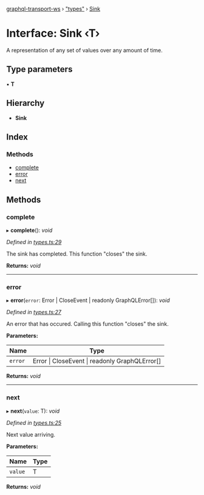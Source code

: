 [graphql-transport-ws](../README.md) › ["types"](../modules/_types_.md) › [Sink](_types_.sink.md)

# Interface: Sink ‹**T**›

A representation of any set of values over any amount of time.

## Type parameters

▪ **T**

## Hierarchy

* **Sink**

## Index

### Methods

* [complete](_types_.sink.md#complete)
* [error](_types_.sink.md#error)
* [next](_types_.sink.md#next)

## Methods

###  complete

▸ **complete**(): *void*

*Defined in [types.ts:29](https://github.com/enisdenjo/graphql-transport-ws/blob/d45c8df/src/types.ts#L29)*

The sink has completed. This function "closes" the sink.

**Returns:** *void*

___

###  error

▸ **error**(`error`: Error | CloseEvent | readonly GraphQLError[]): *void*

*Defined in [types.ts:27](https://github.com/enisdenjo/graphql-transport-ws/blob/d45c8df/src/types.ts#L27)*

An error that has occured. Calling this function "closes" the sink.

**Parameters:**

Name | Type |
------ | ------ |
`error` | Error &#124; CloseEvent &#124; readonly GraphQLError[] |

**Returns:** *void*

___

###  next

▸ **next**(`value`: T): *void*

*Defined in [types.ts:25](https://github.com/enisdenjo/graphql-transport-ws/blob/d45c8df/src/types.ts#L25)*

Next value arriving.

**Parameters:**

Name | Type |
------ | ------ |
`value` | T |

**Returns:** *void*
